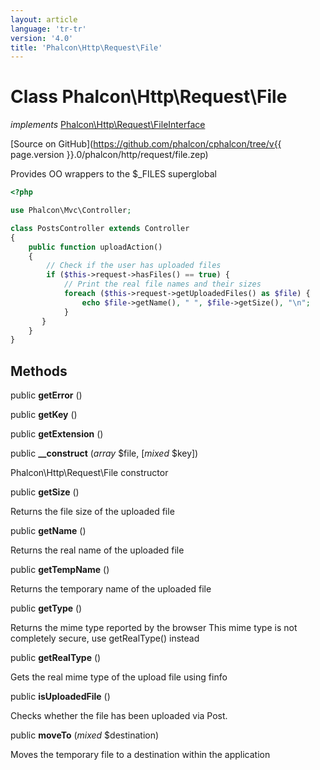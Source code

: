 ```yaml
---
layout: article
language: 'tr-tr'
version: '4.0'
title: 'Phalcon\Http\Request\File'
---
```

# Class **Phalcon\Http\Request\File**

*implements* [Phalcon\Http\Request\FileInterface](Phalcon_Http_Request_FileInterface)

[Source on GitHub](https://github.com/phalcon/cphalcon/tree/v{{ page.version }}.0/phalcon/http/request/file.zep)

Provides OO wrappers to the $_FILES superglobal

```php
<?php

use Phalcon\Mvc\Controller;

class PostsController extends Controller
{
    public function uploadAction()
    {
        // Check if the user has uploaded files
        if ($this->request->hasFiles() == true) {
            // Print the real file names and their sizes
            foreach ($this->request->getUploadedFiles() as $file) {
                echo $file->getName(), " ", $file->getSize(), "\n";
            }
       }
    }
}

```

## Methods

public **getError** ()

public **getKey** ()

public **getExtension** ()

public **__construct** (*array* $file, [*mixed* $key])

Phalcon\Http\Request\File constructor

public **getSize** ()

Returns the file size of the uploaded file

public **getName** ()

Returns the real name of the uploaded file

public **getTempName** ()

Returns the temporary name of the uploaded file

public **getType** ()

Returns the mime type reported by the browser This mime type is not completely secure, use getRealType() instead

public **getRealType** ()

Gets the real mime type of the upload file using finfo

public **isUploadedFile** ()

Checks whether the file has been uploaded via Post.

public **moveTo** (*mixed* $destination)

Moves the temporary file to a destination within the application